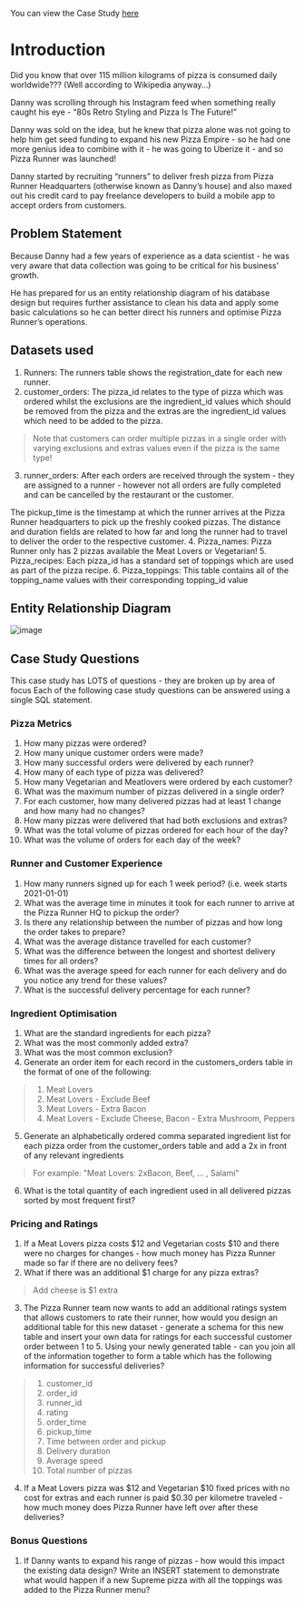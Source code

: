 You can view the Case Study [here](https://8weeksqlchallenge.com/case-study-2/)

# Introduction
Did you know that over 115 million kilograms of pizza is consumed daily worldwide??? (Well according to Wikipedia anyway…)

Danny was scrolling through his Instagram feed when something really caught his eye - “80s Retro Styling and Pizza Is The Future!”

Danny was sold on the idea, but he knew that pizza alone was not going to help him get seed funding to expand his new Pizza Empire - so he had one more genius idea to combine with it - he was going to Uberize it - and so Pizza Runner was launched!

Danny started by recruiting “runners” to deliver fresh pizza from Pizza Runner Headquarters (otherwise known as Danny’s house) and also maxed out his credit card to pay freelance developers to build a mobile app to accept orders from customers.

## Problem Statement
Because Danny had a few years of experience as a data scientist - he was very aware that data collection was going to be critical for his business’ growth.

He has prepared for us an entity relationship diagram of his database design but requires further assistance to clean his data and apply some basic calculations so he can better direct his runners and optimise Pizza Runner’s operations.

## Datasets used
1. Runners: The runners table shows the registration_date for each new runner.
2. customer_orders: The pizza_id relates to the type of pizza which was ordered whilst the exclusions are the ingredient_id values which should be removed from the pizza and the extras are the ingredient_id values which need to be added to the pizza.

> Note that customers can order multiple pizzas in a single order with varying exclusions and extras values even if the pizza is the same type!
3. runner_orders: After each orders are received through the system - they are assigned to a runner - however not all orders are fully completed and can be cancelled by the restaurant or the customer.

The pickup_time is the timestamp at which the runner arrives at the Pizza Runner headquarters to pick up the freshly cooked pizzas. The distance and duration fields are related to how far and long the runner had to travel to deliver the order to the respective customer.
4. Pizza_names: Pizza Runner only has 2 pizzas available the Meat Lovers or Vegetarian!
5. Pizza_recipes: Each pizza_id has a standard set of toppings which are used as part of the pizza recipe.
6. Pizza_toppings: This table contains all of the topping_name values with their corresponding topping_id value



## Entity Relationship Diagram
![image](https://github.com/manaswikamila05/8-Week-SQL-Challenge/raw/main/Case%20Study%20%23%202%20-%20Pizza%20Runner/ERD.jpg)

## Case Study Questions
This case study has LOTS of questions - they are broken up by area of focus 
Each of the following case study questions can be answered using a single SQL statement.

### Pizza Metrics
1. How many pizzas were ordered?
2. How many unique customer orders were made?
3. How many successful orders were delivered by each runner?
4. How many of each type of pizza was delivered?
5. How many Vegetarian and Meatlovers were ordered by each customer?
6. What was the maximum number of pizzas delivered in a single order?
7. For each customer, how many delivered pizzas had at least 1 change and how many had no changes?
8. How many pizzas were delivered that had both exclusions and extras?
9. What was the total volume of pizzas ordered for each hour of the day?
10. What was the volume of orders for each day of the week?

### Runner and Customer Experience
1. How many runners signed up for each 1 week period? (i.e. week starts 2021-01-01)
2. What was the average time in minutes it took for each runner to arrive at the Pizza Runner HQ to pickup the order?
3. Is there any relationship between the number of pizzas and how long the order takes to prepare?
4. What was the average distance travelled for each customer?
5. What was the difference between the longest and shortest delivery times for all orders?
6. What was the average speed for each runner for each delivery and do you notice any trend for these values?
7. What is the successful delivery percentage for each runner?

### Ingredient Optimisation
1. What are the standard ingredients for each pizza?
2. What was the most commonly added extra?
3. What was the most common exclusion?
4. Generate an order item for each record in the customers_orders table in the format of one of the following:
> 1. Meat Lovers
> 2. Meat Lovers - Exclude Beef
> 3. Meat Lovers - Extra Bacon
> 4. Meat Lovers - Exclude Cheese, Bacon - Extra Mushroom, Peppers
5. Generate an alphabetically ordered comma separated ingredient list for each pizza order from the customer_orders table and add a 2x in front of any relevant ingredients
> For example: "Meat Lovers: 2xBacon, Beef, ... , Salami"
6. What is the total quantity of each ingredient used in all delivered pizzas sorted by most frequent first?

### Pricing and Ratings
1. If a Meat Lovers pizza costs $12 and Vegetarian costs $10 and there were no charges for changes - how much money has Pizza Runner made so far if there are no delivery fees?
2. What if there was an additional $1 charge for any pizza extras?
> Add cheese is $1 extra
3. The Pizza Runner team now wants to add an additional ratings system that allows customers to rate their runner, how would you design an additional table for this new dataset - generate a schema for this new table and insert your own data for ratings for each successful customer order between 1 to 5.
Using your newly generated table - can you join all of the information together to form a table which has the following information for successful deliveries?
> 1. customer_id
> 2. order_id
> 3. runner_id
> 4. rating
> 5. order_time
> 6. pickup_time
> 7. Time between order and pickup
> 8. Delivery duration
> 9. Average speed
> 10. Total number of pizzas
4. If a Meat Lovers pizza was $12 and Vegetarian $10 fixed prices with no cost for extras and each runner is paid $0.30 per kilometre traveled - how much money does Pizza Runner have left over after these deliveries?

### Bonus Questions
1. If Danny wants to expand his range of pizzas - how would this impact the existing data design? Write an INSERT statement to demonstrate what would happen if a new Supreme pizza with all the toppings was added to the Pizza Runner menu?
